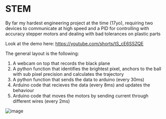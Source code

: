 # STEM

By far my hardest engineering project at the time (17yo), requiring two devices to communicate at high speed and a PID for controlling with accuracy stepper motors and dealing with bad tolerances on plastic parts 

Look at the demo here: https://youtube.com/shorts/tS_cE6SSZQE

The general layout is the following: 
1) A webcam on top that records the black plane 
2) A python function that identifies the brightest pixel, anchors to the ball with sub pixel precision and calculates the trajectory
3) A python function that sends the data to arduino (every 30ms)
4) Arduino code that recieves the data (every 8ms) and updates the behaviour
5) Arduino code that moves the motors by sending current through different wires (every 2ms)

![image](https://github.com/LucaM185/STEM/assets/66442521/fd708ec7-fa58-4be6-933b-71ca819a12b4)
